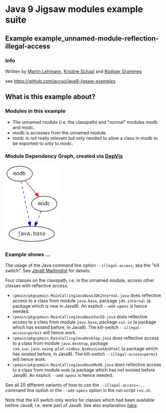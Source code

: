 ﻿# Java 9 Jigsaw modules example suite
## Example example_unnamed-module-reflection-illegal-access

### Info
Written by [Martin Lehmann](https://github.com/MartinLehmann1971), [Kristine Schaal](https://github.com/kristines) and [Rüdiger Grammes](https://github.com/rgrammes) 

see https://github.com/accso/java9-jigsaw-examples

## What is this example about?

### Modules in this example
- The unnamed module (i.e. the classpath) and "normal" modules modb and modc.
- modb is accesses from the unnamed module. 
- modc is not really relevant but only needed to allow a class in modb to be exported-to only to modc.

### Module Dependency Graph, created via [DepVis](https://github.com/accso/java9-jigsaw-depvis)
![Example's Module Dependency Graph](moduledependencies.png)

### Example shows ...
The usage of the Java command line option `--illegal-access`, aka the "kill switch". See [Java9 Maillinglist](http://mail.openjdk.java.net/pipermail/jigsaw-dev/2017-May/012673.html) for details.

Four classes on the classpath, i.e. in the unnamed module, access other classes with reflective access.
- `cpmain/pkgcpmain.MainCallingJavaBaseJDKInternal.java` does reflective access to a class from module `java.base`, package `jdk.internal` (a package which is new in Java9). An explicit `--add-opens` is hence needed.
- `cpmain/pkgcpmain.MainCallingJavaBaseSunIO.java`       does reflective access to a class from module `java.base`, package `sun.io` (a package which has existed before, in Java8). The kill-switch `--illegal-access=permit` will hence work.
- `cpmain/pkgcpmain.MainCallingJavaDesktop.java`         does reflective access to a class from module `java.desktop`, package `com.sun.java.swing.plaf.nimbus.NimbusLookAndFeel` (a package which has existed before, in Java8). The kill-switch `--illegal-access=permit` will hence work.
- `cpmain/pkgcpmain.MainCallingJavaBaseModB.java`        does reflective access to a class from module `modb` (a package which has not existed before Java9). An explicit `--add-opens` is hence needed.

See all 20 different variants of how to use the `--illegal-access=...` command line option or the `--add-opens` option in the run script `run.sh`.

Note that the kill switch only works for classes which had been available before Java9, i.e. were part of Java8. See also explanation [here](https://docs.oracle.com/javase/9/tools/java.htm#JSWOR624).

